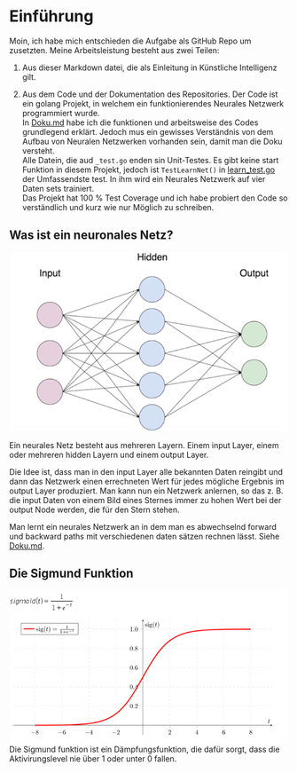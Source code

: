 
# Einführung
Moin, ich habe mich entschieden die Aufgabe als GitHub Repo um zusetzten.
Meine Arbeitsleistung besteht aus zwei Teilen:
1. Aus dieser Markdown datei, die als Einleitung in Künstliche Intelligenz gilt.
   

2. Aus dem Code und der Dokumentation des Repositories. 
   Der Code ist ein golang Projekt, in welchem ein funktionierendes Neurales Netzwerk programmiert wurde.  
   In [Doku.md](Doku.md) habe ich die funktionen und arbeitsweise des Codes grundlegend erklärt. 
   Jedoch mus ein gewisses Verständnis von dem Aufbau von Neuralen Netzwerken vorhanden sein, 
   damit man die Doku versteht.  
   Alle Datein, die aud `_test.go` enden sin Unit-Testes. 
   Es gibt keine start Funktion in diesem Projekt, jedoch ist `TestLearnNet()` in [learn_test.go](learn_test.go) der Umfassendste test.
   In ihm wird ein Neurales Netzwerk auf vier Daten sets trainiert.  
   Das Projekt hat 100 % Test Coverage und ich habe probiert den Code so verständlich und kurz wie nur Möglich zu schreiben.
   
## Was ist ein neuronales Netz?
   
![img.png](readmeImages/img.png)

Ein neurales Netz besteht aus mehreren Layern. 
Einem input Layer, einem oder mehreren hidden Layern und einem output Layer.  

Die Idee ist, dass man in den input Layer alle bekannten Daten reingibt 
und dann das Netzwerk einen errechneten Wert für jedes mögliche Ergebnis im output Layer produziert.
Man kann nun ein Netzwerk anlernen, so das z. B. die input Daten von einem Bild eines Sternes immer zu hohen Wert bei der
output Node werden, die für den Stern stehen.  

Man lernt ein neurales Netzwerk an in dem man es abwechselnd forward und backward paths mit verschiedenen daten sätzen rechnen lässt.
Siehe [Doku.md](Doku.md).

## Die Sigmund Funktion

![img.png](readmeImages/img_1.png)
Die Sigmund funktion ist ein Dämpfungsfunktion, die dafür sorgt, dass die Aktivirungslevel nie über 1 oder unter 0 fallen.